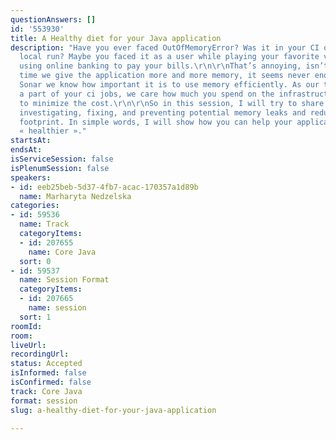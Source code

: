 ```yaml
---
questionAnswers: []
id: '553930'
title: A Healthy diet for your Java application
description: "Have you ever faced OutOfMemoryError? Was it in your CI or during the
  local run? Maybe you faced it as a user while playing your favorite video game or
  using online banking to pay your bills.\r\n\r\nThat’s annoying, isn’t it? Every
  time we give the application more and more memory, it seems never enough…\r\n\r\nIn
  Sonar we know how important it is to use memory efficiently. As our tools are often
  a part of your ci jobs, we care how much you spend on the infrastructure and try
  to minimize the cost.\r\n\r\nSo in this session, I will try to share some tips for
  investigating, fixing, and preventing potential memory leaks and reducing the memory
  footprint. In simple words, I will show how you can help your applications eat memory
  « healthier »."
startsAt: 
endsAt: 
isServiceSession: false
isPlenumSession: false
speakers:
- id: eeb25beb-5d37-4fb7-acac-170357a1d89b
  name: Marharyta Nedzelska
categories:
- id: 59536
  name: Track
  categoryItems:
  - id: 207655
    name: Core Java
  sort: 0
- id: 59537
  name: Session Format
  categoryItems:
  - id: 207665
    name: session
  sort: 1
roomId: 
room: 
liveUrl: 
recordingUrl: 
status: Accepted
isInformed: false
isConfirmed: false
track: Core Java
format: session
slug: a-healthy-diet-for-your-java-application

---
```

